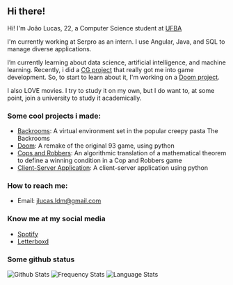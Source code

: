 ## Hi there!
Hi! I'm João Lucas, 22, a Computer Science student at [UFBA](https://ufba.br/)

I'm currently working at Serpro as an intern. I use Angular, Java, and SQL to manage diverse applications.

I’m currently learning about data science, artificial intelligence, and machine learning. Recently, i did a [CG project](https://github.com/jlucasldm/backrooms) that really got me into game development. So, to start to learn about it, I'm working on a [Doom project](https://github.com/jlucasldm/doom).

I also LOVE movies. I try to study it on my own, but I do want to, at some point, join a university to study it academically.


### Some cool projects i made:
- [Backrooms](https://github.com/jlucasldm/backrooms): A virtual environment set in the popular creepy pasta The Backrooms
- [Doom](https://github.com/jlucasldm/doom): A remake of the original 93 game, using python
- [Cops and Robbers](https://github.com/jlucasldm/trabalho-grafos): An algorithmic translation of a mathematical theorem to define a winning condition in a Cop and Robbers game
- [Client-Server Application](https://github.com/jlucasldm/trabalho-redes): A client-server application using python


### How to reach me:
- Email: jlucas.ldm@gmail.com


### Know me at my social media
- [Spotify](https://open.spotify.com/user/jlucas.ldm)
- [Letterboxd](https://letterboxd.com/nuvem/)


### Some github status
![Github Stats](https://github-readme-stats.vercel.app/api?username=jlucasldm&theme=vision-friendly-dark&hide_border=true&include_all_commits=false&count_private=false)
![Frequency Stats](https://github-readme-streak-stats.herokuapp.com/?user=jlucasldm&theme=vision-friendly-dark&hide_border=true)
![Language Stats](https://github-readme-stats.vercel.app/api/top-langs/?username=jlucasldm&theme=vision-friendly-dark&hide_border=true&include_all_commits=false&count_private=false&layout=compact)


<!-- Proudly created with GPRM ( https://gprm.itsvg.in ) -->
